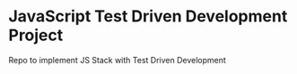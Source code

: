 # JavaScript Test Driven Development Project

Repo to implement JS Stack with Test Driven Development